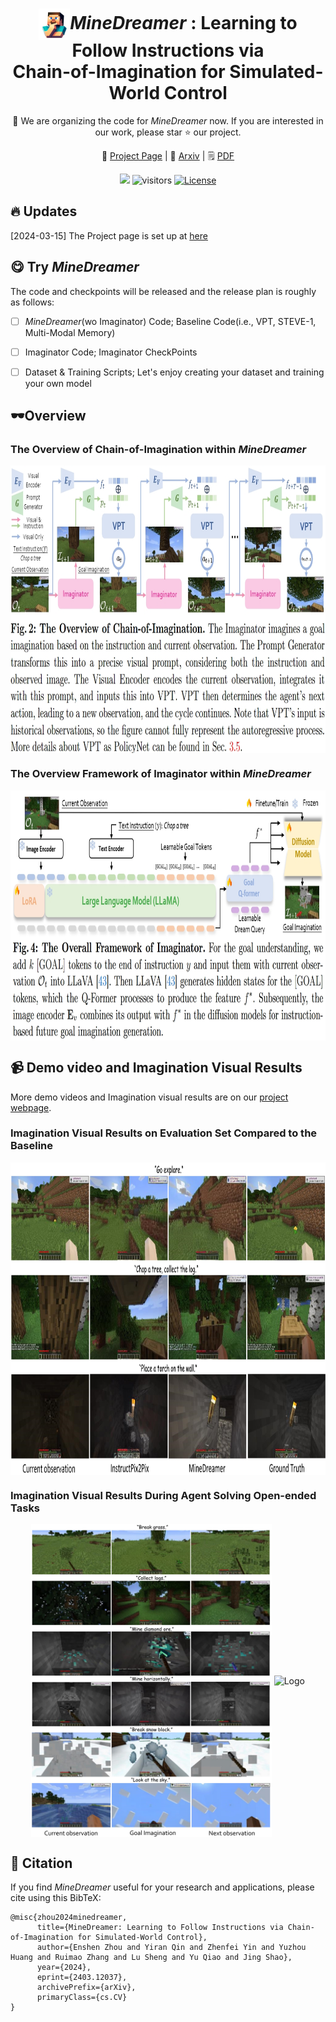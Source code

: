 

<div align="center">
<h1><img src="img/logo.png" alt="Logo" style="height:50px;vertical-align:middle"><i>MineDreamer</i> : Learning to Follow Instructions via </center> <br> <center>Chain-of-Imagination for Simulated-World Control </h1>

📢 We are organizing the code for *MineDreamer* now. If you are interested in our work, please star ⭐ our project.

🚧 [Project Page](https://sites.google.com/view/minedreamer) |  📖 [Arxiv](https://arxiv.org/abs/2403.12037) | 🗒️ [PDF](https://arxiv.org/pdf/2403.12037.pdf) 


[<img src="https://img.shields.io/badge/Framework-PyTorch-red.svg"/>](https://pytorch.org/)
![visitors](https://visitor-badge.laobi.icu/badge?page_id=zhoues.MineDreamer&left_color=green&right_color=red)
[![License](https://img.shields.io/badge/License-Apache-green.svg "License")](https://www.apache.org/licenses/LICENSE-2.0)
</div>




## 🔥 Updates
[2024-03-15] The Project page is set up at [here](https://sites.google.com/view/minedreamer)



## 😋 Try *MineDreamer*
The code and checkpoints will be released  and the release plan is roughly as follows:

- [ ] *MineDreamer*(wo Imaginator) Code;  Baseline Code(i.e., VPT, STEVE-1, Multi-Modal Memory)
- [ ] Imaginator Code; Imaginator CheckPoints
- [ ] Dataset & Training Scripts; Let's enjoy creating your dataset and training your own model




## 🕶️Overview

### The Overview of Chain-of-Imagination within *MineDreamer*
<div align="center"> 
    <img src="img/pipeline_2.png" alt="Logo" style="height:460px;vertical-align:middle">
</div>


### The Overview Framework of Imaginator within *MineDreamer*
<div align="center"> 
    <img src="img/imaginator_2.jpg" alt="Logo" style="height:400px;vertical-align:middle">
</div>




## 📹 Demo video and Imagination Visual Results
More demo videos and Imagination visual results are on our [project webpage](https://sites.google.com/view/minedreamer).

### Imagination Visual Results on Evaluation Set Compared to the Baseline
<div align="center"> 
    <img src="img/evaluation.jpg" alt="Logo" style="height:500px;vertical-align:middle">
</div>

### Imagination Visual Results During Agent Solving Open-ended Tasks
<div align="center"> 
    <img src="img/inference_1.jpg" alt="Logo" style="height:500px;vertical-align:middle">
    <img src="img/inference_2.jpg" alt="Logo" style="height:500px;vertical-align:middle">
</div>





## 📑 Citation

If you find *MineDreamer* useful for your research and applications, please cite using this BibTeX:
```
@misc{zhou2024minedreamer,
      title={MineDreamer: Learning to Follow Instructions via Chain-of-Imagination for Simulated-World Control}, 
      author={Enshen Zhou and Yiran Qin and Zhenfei Yin and Yuzhou Huang and Ruimao Zhang and Lu Sheng and Yu Qiao and Jing Shao},
      year={2024},
      eprint={2403.12037},
      archivePrefix={arXiv},
      primaryClass={cs.CV}
}
```
